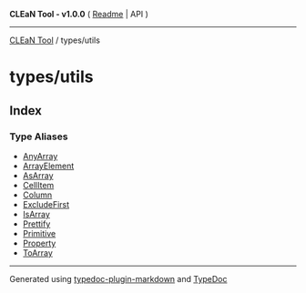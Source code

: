 **CLEaN Tool - v1.0.0** ( [Readme](../../README.md) \| API )

***

[CLEaN Tool](../../modules.md) / types/utils

# types/utils

## Index

### Type Aliases

- [AnyArray](type-aliases/AnyArray.md)
- [ArrayElement](type-aliases/ArrayElement.md)
- [AsArray](type-aliases/AsArray.md)
- [CellItem](type-aliases/CellItem.md)
- [Column](type-aliases/Column.md)
- [ExcludeFirst](type-aliases/ExcludeFirst.md)
- [IsArray](type-aliases/IsArray.md)
- [Prettify](type-aliases/Prettify.md)
- [Primitive](type-aliases/Primitive.md)
- [Property](type-aliases/Property.md)
- [ToArray](type-aliases/ToArray.md)

***

Generated using [typedoc-plugin-markdown](https://www.npmjs.com/package/typedoc-plugin-markdown) and [TypeDoc](https://typedoc.org/)
